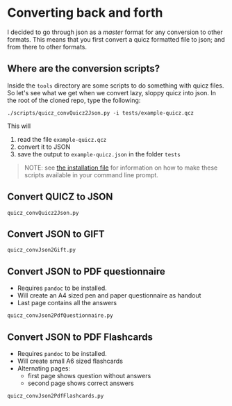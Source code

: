 
# Converting back and forth

I decided to go through json as a *master* format for any conversion to other formats.
This means that you first convert a quicz formatted file to json; and from there to other formats.

## Where are the conversion scripts?

Inside the `tools` directory are some scripts to do something with quicz files.
So let's see what we get when we convert lazy, sloppy quicz into json.
In the root of the cloned repo, type the following:

~~~
./scripts/quicz_convQuicz2Json.py -i tests/example-quicz.qcz
~~~

This will

1. read the file `example-quicz.qcz`
2. convert it to JSON
3. save the output to `example-quicz.json` in the folder `tests`

> NOTE: see [the installation file](INSTALL.md) for information on how to make these scripts available in your command line prompt.

## Convert QUICZ to JSON

`quicz_convQuicz2Json.py`

## Convert JSON to GIFT

`quicz_convJson2Gift.py`

## Convert JSON to PDF questionnaire

* Requires `pandoc` to be installed.
* Will create an A4 sized pen and paper questionnaire as handout
* Last page contains all the answers

`quicz_convJson2PdfQuestionnaire.py`

## Convert JSON to PDF Flashcards

* Requires `pandoc` to be installed.
* Will create small A6 sized flashcards
* Alternating pages: 
    * first page shows question without answers
    * second page shows correct answers

`quicz_convJson2PdfFlashcards.py`

 
